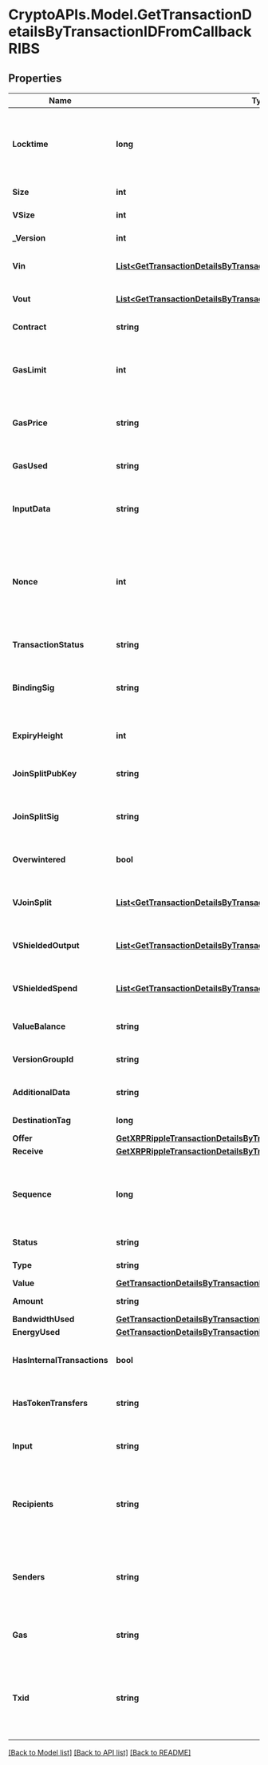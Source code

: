 # CryptoAPIs.Model.GetTransactionDetailsByTransactionIDFromCallbackRIBS

## Properties

Name | Type | Description | Notes
------------ | ------------- | ------------- | -------------
**Locktime** | **long** | Represents the locktime on the transaction on the specific blockchain, i.e. the blockheight at which the transaction is valid. | 
**Size** | **int** | Represents the total size of this transaction. | 
**VSize** | **int** | Represents the virtual size of this transaction. | 
**_Version** | **int** | Defines the version of the transaction. | 
**Vin** | [**List&lt;GetTransactionDetailsByTransactionIDRIBSZVinInner&gt;**](GetTransactionDetailsByTransactionIDRIBSZVinInner.md) | Object Array representation of transaction inputs | 
**Vout** | [**List&lt;GetTransactionDetailsByTransactionIDFromCallbackRIBSZVoutInner&gt;**](GetTransactionDetailsByTransactionIDFromCallbackRIBSZVoutInner.md) | Object Array representation of transaction outputs | 
**Contract** | **string** | Represents the specific transaction contract. | 
**GasLimit** | **int** | Represents the maximum amount of gas allowed in the block in order to determine how many transactions it can fit. | 
**GasPrice** | **string** | Represents the price offered to the miner to purchase this amount of gas. | 
**GasUsed** | **string** | Represents the exact unit of gas that was used for the transaction. | 
**InputData** | **string** | Represents additional information that is required for the transaction. | 
**Nonce** | **int** | Represents the sequential running number for an address, starting from 0 for the first transaction. E.g., if the nonce of a transaction is 10, it would be the 11th transaction sent from the sender&#39;s address. | 
**TransactionStatus** | **string** | Represents the status of this transaction. | 
**BindingSig** | **string** | It is used to enforce balance of Spend and Output transfers, in order to prevent their replay across transactions. | 
**ExpiryHeight** | **int** | Represents a block height after which the transaction will expire. | 
**JoinSplitPubKey** | **string** | Represents an encoding of a JoinSplitSig public validating key. | 
**JoinSplitSig** | **string** | Is used to sign transactions that contain at least one JoinSplit description. | 
**Overwintered** | **bool** | \&quot;Overwinter\&quot; is the network upgrade for the Zcash blockchain. | 
**VJoinSplit** | [**List&lt;GetTransactionDetailsByTransactionIDRIBSZVJoinSplitInner&gt;**](GetTransactionDetailsByTransactionIDRIBSZVJoinSplitInner.md) | Represents a sequence of JoinSplit descriptions using BCTV14 proofs. | 
**VShieldedOutput** | [**List&lt;GetTransactionDetailsByTransactionIDRIBSZVShieldedOutputInner&gt;**](GetTransactionDetailsByTransactionIDRIBSZVShieldedOutputInner.md) | Object Array representation of transaction output descriptions | 
**VShieldedSpend** | [**List&lt;GetTransactionDetailsByTransactionIDRIBSZVShieldedSpendInner&gt;**](GetTransactionDetailsByTransactionIDRIBSZVShieldedSpendInner.md) | Object Array representation of transaction spend descriptions | 
**ValueBalance** | **string** | String representation of the transaction value balance | 
**VersionGroupId** | **string** | Represents the transaction version group ID | 
**AdditionalData** | **string** | Represents additional data that may be needed. | 
**DestinationTag** | **long** | Defines the destination tag value. | [optional] 
**Offer** | [**GetXRPRippleTransactionDetailsByTransactionIDRIOffer**](GetXRPRippleTransactionDetailsByTransactionIDRIOffer.md) |  | 
**Receive** | [**GetXRPRippleTransactionDetailsByTransactionIDRIReceive**](GetXRPRippleTransactionDetailsByTransactionIDRIReceive.md) |  | 
**Sequence** | **long** | Defines the transaction input&#39;s sequence as an integer, which is is used when transactions are replaced with newer versions before LockTime. | 
**Status** | **string** | Defines the status of the transaction. | 
**Type** | **string** | Defines the type of the transaction. | 
**Value** | [**GetTransactionDetailsByTransactionIDFromCallbackRIBSXValue**](GetTransactionDetailsByTransactionIDFromCallbackRIBSXValue.md) |  | 
**Amount** | **string** | Representation of the amount value. | 
**BandwidthUsed** | [**GetTransactionDetailsByTransactionIDFromCallbackRIBSTBandwidthUsed**](GetTransactionDetailsByTransactionIDFromCallbackRIBSTBandwidthUsed.md) |  | 
**EnergyUsed** | [**GetTransactionDetailsByTransactionIDFromCallbackRIBSTEnergyUsed**](GetTransactionDetailsByTransactionIDFromCallbackRIBSTEnergyUsed.md) |  | 
**HasInternalTransactions** | **bool** | Defines if the transaction includes internal transactions (true) or not (false). | 
**HasTokenTransfers** | **string** | Defines if the transaction includes token transfers (true) or not (false). | 
**Input** | **string** | Represents additional information that is required for the transaction. | 
**Recipients** | **string** | Represents a list of recipient addresses with the respective amounts. In account-based protocols like Ethereum there is only one address in this list. | 
**Senders** | **string** | Represents a list of sender addresses with the respective amounts. In account-based protocols like Ethereum there is only one address in this list. | 
**Gas** | **string** | Represents the price offered to the miner to purchase this amount of gas. | 
**Txid** | **string** | Represents the unique identifier of a transaction, i.e. it could be transactionId in UTXO-based protocols like Bitcoin, and transaction hash in Ethereum blockchain. | 

[[Back to Model list]](../README.md#documentation-for-models) [[Back to API list]](../README.md#documentation-for-api-endpoints) [[Back to README]](../README.md)

